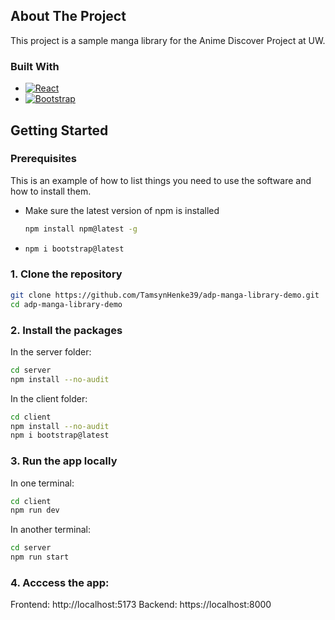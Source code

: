 <!-- ABOUT THE PROJECT -->
## About The Project
This project is a sample manga library for the Anime Discover Project at UW.
  
### Built With
* [![React][React.js]][React-url]
* [![Bootstrap][Bootstrap.com]][Bootstrap-url]

## Getting Started

### Prerequisites

This is an example of how to list things you need to use the software and how to install them.
* Make sure the latest version of npm is installed
  ```sh
  npm install npm@latest -g
  ```
*
  ```sh
  npm i bootstrap@latest
  ```
[React.js]: https://img.shields.io/badge/React-20232A?style=for-the-badge&logo=react&logoColor=61DAFB
[React-url]: https://reactjs.org/
[Bootstrap.com]: https://img.shields.io/badge/Bootstrap-563D7C?style=for-the-badge&logo=bootstrap&logoColor=white
[Bootstrap-url]: https://getbootstrap.com

### 1. Clone the repository

```bash
git clone https://github.com/TamsynHenke39/adp-manga-library-demo.git
cd adp-manga-library-demo
```

### 2. Install the packages

In the server folder:

```bash
cd server
npm install --no-audit
```

In the client folder:

```bash
cd client
npm install --no-audit
npm i bootstrap@latest
```

### 3. Run the app locally

In one terminal:
```bash
cd client
npm run dev
```

In another terminal:
```bash
cd server
npm run start
```

### 4. Acccess the app:
Frontend: http://localhost:5173
Backend: https://localhost:8000
